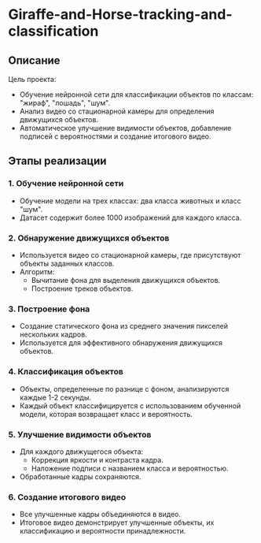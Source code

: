 # Giraffe-and-Horse-tracking-and-classification

## Описание

Цель проекта:

- Обучение нейронной сети для классификации объектов по классам: "жираф", "лошадь", "шум".
- Анализ видео со стационарной камеры для определения движущихся объектов.
- Автоматическое улучшение видимости объектов, добавление подписей с вероятностями и создание итогового видео.

## Этапы реализации

### 1. Обучение нейронной сети

- Обучение модели на трех классах: два класса животных и класс "шум".
- Датасет содержит более 1000 изображений для каждого класса.

### 2. Обнаружение движущихся объектов

- Используется видео со стационарной камеры, где присутствуют объекты заданных классов.
- Алгоритм:
  - Вычитание фона для выделения движущихся объектов.
  - Построение треков объектов.

### 3. Построение фона

- Создание статического фона из среднего значения пикселей нескольких кадров.
- Используется для эффективного обнаружения движущихся объектов.

### 4. Классификация объектов

- Объекты, определенные по разнице с фоном, анализируются каждые 1-2 секунды.
- Каждый объект классифицируется с использованием обученной модели, которая возвращает класс и вероятность.

### 5. Улучшение видимости объектов

- Для каждого движущегося объекта:
  - Коррекция яркости и контраста кадра.
  - Наложение подписи с названием класса и вероятностью.
- Обработанные кадры сохраняются.

### 6. Создание итогового видео

- Все улучшенные кадры объединяются в видео.
- Итоговое видео демонстрирует улучшенные объекты, их классификацию и вероятности принадлежности.

